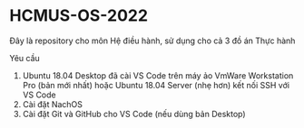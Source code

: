 # HCMUS-OS-2022
Đây là repository cho môn Hệ điều hành, sử dụng cho cả 3 đồ án Thực hành

Yêu cầu
1. Ubuntu 18.04 Desktop đã cài VS Code trên máy ảo VmWare Workstation Pro (bản mới nhất) hoặc Ubuntu 18.04 Server (nhẹ hơn) kết nối SSH với VS Code
2. Cài đặt NachOS
3. Cài đặt Git và GitHub cho VS Code (nếu dùng bản Desktop)
